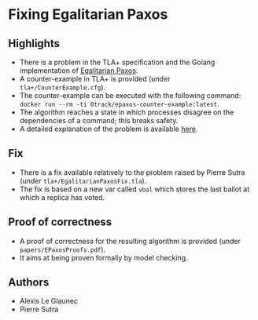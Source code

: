 # Fixing Egalitarian Paxos

## Highlights

- There is a problem in the TLA+ specification and the Golang implementation of [Egalitarian Paxos](https://github.com/efficient/epaxos).
- A counter-example in TLA+ is provided (under `tla+/CounterExample.cfg`).
- The counter-example can be executed with the following command: `docker run --rm -ti 0track/epaxos-counter-example:latest`.
- The algorithm reaches a state in which processes disagree on the dependencies of a command; this breaks safety.
- A detailed explanation of the problem is available [here](
http://arxiv.org/abs/1906.10917).

## Fix

- There is a fix available relatively to the problem raised by Pierre Sutra (under `tla+/EgalitarianPaxosFix.tla`).
- The fix is based on a new var called `vbal` which stores the last ballot at which a replica has voted.

## Proof of correctness

- A proof of correctness for the resulting algorithm is provided (under `papers/EPaxosProofs.pdf`).
- It aims at being proven formally by model checking.

## Authors

- Alexis Le Glaunec
- Pierre Sutra
